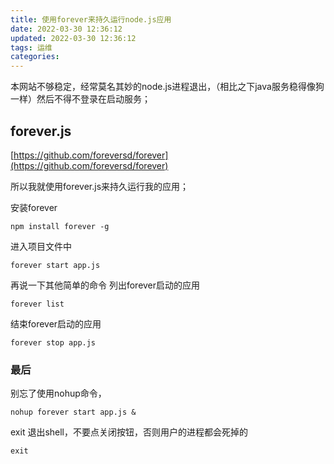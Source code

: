 ```yaml
---
title: 使用forever来持久运行node.js应用
date: 2022-03-30 12:36:12
updated: 2022-03-30 12:36:12
tags: 运维
categories:
---
```



本网站不够稳定，经常莫名其妙的node.js进程退出，（相比之下java服务稳得像狗一样）然后不得不登录在启动服务；

## forever.js
[https://github.com/foreversd/forever](https://github.com/foreversd/forever)

所以我就使用forever.js来持久运行我的应用；

安装forever
```
npm install forever -g
```

进入项目文件中
```
forever start app.js
```

再说一下其他简单的命令
列出forever启动的应用
```
forever list
```
结束forever启动的应用
```
forever stop app.js
```

### 最后
别忘了使用nohup命令，
```
nohup forever start app.js &
```
exit 退出shell，不要点关闭按钮，否则用户的进程都会死掉的
```
exit
```
